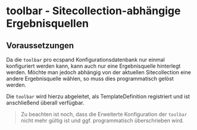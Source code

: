 # toolbar - Sitecollection-abhängige Ergebnisquellen #

## Voraussetzungen ##

Da die ``toolbar`` pro ecspand Konfigurationsdatenbank nur einmal konfiguriert werden kann, kann auch nur eine Ergebnisquelle hinterlegt werden. 
Möchte man jedoch abhängig von der aktuellen Sitecollection eine andere Ergebnisquelle wählen, so muss dies programmatisch gelöst werden.

Die ``toolbar`` wird hierzu abgeleitet, als TemplateDefinition registriert und ist anschließend überall verfügbar.

> Zu beachten ist noch, dass die Erweiterte Konfiguration der ``toolbar`` nicht mehr gültig ist und ggf. programmatisch überschrieben wird. 


 

